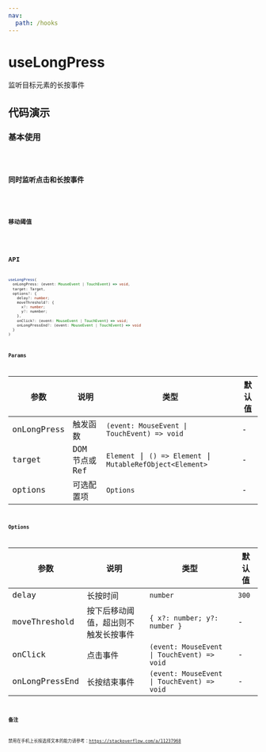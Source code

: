 ```yaml
---
nav:
  path: /hooks
---
```


# useLongPress

监听目标元素的长按事件

## 代码演示

### 基本使用

<code hideActions='["CSB"]' src="./demo/demo1.tsx"/>

### 同时监听点击和长按事件

<code hideActions='["CSB"]' src="./demo/demo2.tsx"/>

### 移动阈值

<code hideActions='["CSB"]' src="./demo/demo3.tsx"/>

## API

```typescript
useLongPress(
  onLongPress: (event: MouseEvent | TouchEvent) => void,
  target: Target,
  options?: {
    delay?: number;
    moveThreshold?: {
      x?: number;
      y?: numnber;
    },
    onClick?: (event: MouseEvent | TouchEvent) => void;
    onLongPressEnd?: (event: MouseEvent | TouchEvent) => void
  }
)
```

### Params

| 参数      | 说明          | 类型                  | 默认值        |
| ---------| --------------| ---------------------| -------------|
| onLongPress| 触发函数 | `(event: MouseEvent \| TouchEvent) => void` | - |
| target  | DOM 节点或 Ref  | `Element` \| `() => Element` \| `MutableRefObject<Element>` | -      |
| options | 可选配置项  | `Options` | -   |

### Options

| 参数    | 说明              | 类型                  | 默认值      |
| -------| ------------------| ---------------------| -----------|
| delay  | 长按时间           | `number`             | `300`      |
| moveThreshold | 按下后移动阈值，超出则不触发长按事件 | `{ x?: number; y?: number }` | - |
| onClick | 点击事件   | `(event: MouseEvent \| TouchEvent) => void`| -   |
| onLongPressEnd | 长按结束事件 | `(event: MouseEvent \| TouchEvent) => void`| -  |

### 备注

禁用在手机上长按选择文本的能力请参考：https://stackoverflow.com/a/11237968
